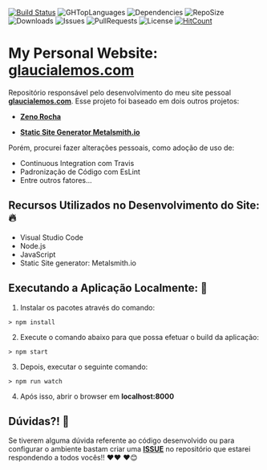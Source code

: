 [![Build Status](https://travis-ci.org/glaucia86/glaucialemos.com.svg?branch=master)](https://travis-ci.org/glaucia86/glaucialemos.com)
![GHTopLanguages](https://img.shields.io/github/languages/top/glaucia86/glaucialemos.com.svg?colorB=gree)
![Dependencies](https://img.shields.io/david/glaucia86/glaucialemos.com.svg?style=flat)
![RepoSize](https://img.shields.io/github/repo-size/glaucia86/glaucialemos.com.svg?colorB=gree)
![Downloads](https://img.shields.io/github/downloads/glaucia86/glaucialemos.com/total.svg)
![Issues](https://img.shields.io/github/issues/glaucia86/glaucialemos.com.svg)
![PullRequests](https://img.shields.io/github/issues-pr/glaucia86/glaucialemos.com.svg)
![License](https://img.shields.io/github/license/glaucia86/glaucialemos.com.svg?colorB=gree)
[![HitCount](http://hits.dwyl.io/glaucia86/glaucialemos.com.svg)](http://hits.dwyl.io/glaucia86/glaucialemos.com)

# My Personal Website: [glaucialemos.com]()

Repositório responsável pelo desenvolvimento do meu site pessoal **[glaucialemos.com]()**.
Esse projeto foi baseado em dois outros projetos:

- **[Zeno Rocha](https://github.com/zenorocha/zenorocha.com)**

- **[Static Site Generator Metalsmith.io](https://github.com/segmentio/metalsmith/tree/master/examples/static-site)**

Porém, procurei fazer alterações pessoais, como adoção de uso de:

* Continuous Integration com Travis
* Padronização de Código com EsLint
* Entre outros fatores...

## Recursos Utilizados no Desenvolvimento do Site: 🔥

- Visual Studio Code
- Node.js
- JavaScript
- Static Site generator: Metalsmith.io

## Executando a Aplicação Localmente: 🚀

1. Instalar os pacotes através do comando:

```
> npm install
```

2. Execute o comando abaixo para que possa efetuar o build da aplicação:

```
> npm start
```

3. Depois, executar o seguinte comando:

```
> npm run watch
```

4. Após isso, abrir o browser em **localhost:8000**

## Dúvidas?! 🚩

Se tiverem alguma dúvida referente ao código desenvolvido ou para configurar o ambiente bastam criar uma **[ISSUE](https://github.com/glaucia86/glaucialemos.com/issues)** no repositório que estarei respondendo a todos vocês!! ❤️❤️ ❤️😊

